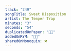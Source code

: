 ```yaml
---
track: "249"
songTitle: Sweet Disposition
artist: The Temper Trap
minutes: "3"
seconds: "54"
duplicatedOnPaper: "👍🏻"
addedOnRYM: "👍🏻"
sharedOnMonoquin: ❌
---
```

